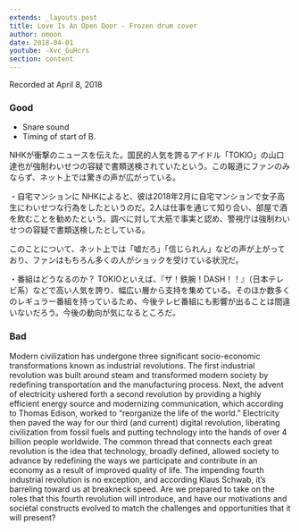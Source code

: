 ```yaml
---
extends: _layouts.post
title: Love Is An Open Door - Frozen drum cover
author: omoon
date: 2018-04-01
youtube: -Xvc_GuHcrs
section: content
---
```


Recorded at April 8, 2018

### Good

* Snare sound
* Timing of start of B.

NHKが衝撃のニュースを伝えた。国民的人気を誇るアイドル「TOKIO」の山口達也が強制わいせつの容疑で書類送検されていたという。この報道にファンのみならず、ネット上では驚きの声が広がっている。

・自宅マンションに
NHKによると、彼は2018年2月に自宅マンションで女子高生にわいせつな行為をしたというのだ。2人は仕事を通じて知り合い、部屋で酒を飲むことを勧めたという。調べに対して大筋で事実と認め、警視庁は強制わいせつの容疑で書類送検したとしている。

このことについて、ネット上では「嘘だろ」「信じられん」などの声が上がっており、ファンはもちろん多くの人がショックを受けている状況だ。

・番組はどうなるのか？
TOKIOといえば、『ザ！鉄腕！DASH！！』（日本テレビ系）などで高い人気を誇り、幅広い層から支持を集めている。そのほか数多くのレギュラー番組を持っているため、今後テレビ番組にも影響が出ることは間違いないだろう。今後の動向が気になるところだ。


### Bad

Modern civilization has undergone three significant socio-economic transformations known as industrial revolutions. The first industrial revolution was built around steam and transformed modern society by redefining transportation and the manufacturing process. Next, the advent of electricity ushered forth a second revolution by providing a highly efficient energy source and modernizing communication, which according to Thomas Edison, worked to “reorganize the life of the world.” Electricity then paved the way for our third (and current) digital revolution, liberating civilization from fossil fuels and putting technology into the hands of over 4 billion people worldwide. The common thread that connects each great revolution is the idea that technology, broadly defined, allowed society to advance by redefining the ways we participate and contribute in an economy as a result of improved quality of life. The impending fourth industrial revolution is no exception, and according Klaus Schwab, it’s barreling toward us at breakneck speed. Are we prepared to take on the roles that this fourth revolution will introduce, and have our motivations and societal constructs evolved to match the challenges and opportunities that it will present?
